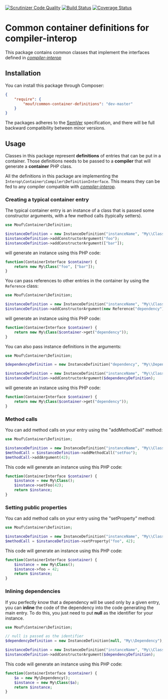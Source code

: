 [![Scrutinizer Code Quality](https://scrutinizer-ci.com/g/thecodingmachine/common-container-definitions/badges/quality-score.png?b=1.0)](https://scrutinizer-ci.com/g/thecodingmachine/common-container-definitions/?branch=1.0)
[![Build Status](https://travis-ci.org/thecodingmachine/common-container-definitions.svg?branch=1.0)](https://travis-ci.org/thecodingmachine/common-container-definitions)
[![Coverage Status](https://coveralls.io/repos/thecodingmachine/common-container-definitions/badge.svg?branch=master&service=github)](https://coveralls.io/github/thecodingmachine/common-container-definitions?branch=1.0)

# Common container definitions for compiler-interop

This package contains common classes that implement the interfaces defined in [*compiler-interop*](https://github.com/container-interop/compiler-interop/)

## Installation

You can install this package through Composer:

```json
{
    "require": {
        "mouf/common-container-definitions": "dev-master"
    }
}
```

The packages adheres to the [SemVer](http://semver.org/) specification, and there will be full backward compatibility
between minor versions.

## Usage

Classes in this package represent **definitions** of entries that can be put in a container.
Those definitions needs to be passed to a **compiler** that will generate a **container** PHP class.

All the definitions in this package are implementing the `Interop\Container\Compiler\DefinitionInterface`.
This means they can be fed to any compiler compatible with [*compiler-interop*](https://github.com/container-interop/compiler-interop/).

### Creating a typical container entry

The typical container entry is an instance of a class that is passed some constructor arguments, with a few
method calls (typically setters).

```php
use Mouf\Container\Definition;

$instanceDefinition = new InstanceDefinition("instanceName", "My\\Class");
$instanceDefinition->addConstructorArgument("foo");
$instanceDefinition->addConstructorArgument(["bar"]);
```

will generate an instance using this PHP code:

```php
function(ContainerInterface $container) {
    return new My\Class("foo", ["bar"]);
}
```

You can pass references to other entries in the container by using the `Reference` class:
 
```php
use Mouf\Container\Definition;

$instanceDefinition = new InstanceDefinition("instanceName", "My\\Class");
$instanceDefinition->addConstructorArgument(new Reference("dependency"));
```

will generate an instance using this PHP code:

```php
function(ContainerInterface $container) {
    return new My\Class($container->get("dependency"));
}
```

You can also pass instance definitions in the arguments:
 
```php
use Mouf\Container\Definition;

$dependencyDefinition = new InstanceDefinition("dependency", "My\\Dependency");

$instanceDefinition = new InstanceDefinition("instanceName", "My\\Class");
$instanceDefinition->addConstructorArgument($dependencyDefinition);
```

will generate an instance using this PHP code:

```php
function(ContainerInterface $container) {
    return new My\Class($container->get("dependency"));
}
```

### Method calls

You can add method calls on your entry using the "addMethodCall" method:

```php
use Mouf\Container\Definition;

$instanceDefinition = new InstanceDefinition("instanceName", "My\\Class");
$methodCall = $instanceDefinition->addMethodCall("setFoo");
$methodCall->addArgument(42);
```

This code will generate an instance using this PHP code:

```php
function(ContainerInterface $container) {
    $instance = new My\Class();
    $instance->setFoo(42);
    return $instance;
}
```

### Setting public properties

You can add method calls on your entry using the "setProperty" method:

```php
use Mouf\Container\Definition;

$instanceDefinition = new InstanceDefinition("instanceName", "My\\Class");
$methodCall = $instanceDefinition->setProperty("foo", 42);
```

This code will generate an instance using this PHP code:

```php
function(ContainerInterface $container) {
    $instance = new My\Class();
    $instance->foo = 42;
    return $instance;
}
```

### Inlining dependencies

If you perfectly know that a dependency will be used only by a given entry, you can **inline** the code of the
dependency into the code generating the main entry. To do this, you just need to put **null** as the identifier
for your instance.

```php
use Mouf\Container\Definition;

// null is passed as the identifier
$dependencyDefinition = new InstanceDefinition(null, "My\\Dependency");

$instanceDefinition = new InstanceDefinition("instanceName", "My\\Class");
$instanceDefinition->addConstructorArgument($dependencyDefinition);
```

This code will generate an instance using this PHP code:

```php
function(ContainerInterface $container) {
    $a = new My\Dependency();
    $instance = new My\Class($a);
    return $instance;
}
```

